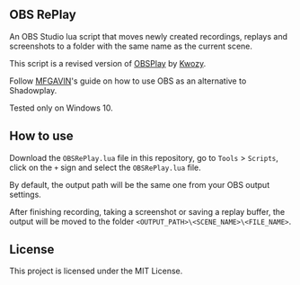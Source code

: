 ## OBS RePlay

An OBS Studio lua script that moves newly created recordings, replays and screenshots to a folder with the same name as the current scene.

This script is a revised version of [OBSPlay](https://obsproject.com/forum/resources/obsplay-nvidia-shadowplay-alternative.1326/) by [Kwozy](https://obsproject.com/forum/members/kwozy.337414/).

Follow [MFGAVIN](https://github.com/MFGAVIN/OBS-Alternative-to-Shadowplay)'s guide on how to use OBS as an alternative to Shadowplay.

Tested only on Windows 10.

## How to use

Download the `OBSRePlay.lua` file in this repository, go to `Tools` > `Scripts`, click on the `+` sign and select the `OBSRePlay.lua` file.

By default, the output path will be the same one from your OBS output settings.

After finishing recording, taking a screenshot or saving a replay buffer, the output will be moved to the folder `<OUTPUT_PATH>\<SCENE_NAME>\<FILE_NAME>`.

## License

This project is licensed under the MIT License.
